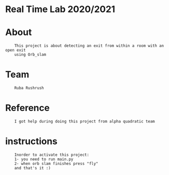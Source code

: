 # Real Time Lab 2020/2021 

# About
        This project is about detecting an exit from within a room with an open exit 
        using Orb_slam 
# Team
        Ruba Rushrush
# Reference
        I got help during doing this project from alpha quadratic team
# instructions
        Inorder to activate this project:
        1- you need to run main.py
        2- when orb slam finishes press "fly"
        and that's it :)
        

